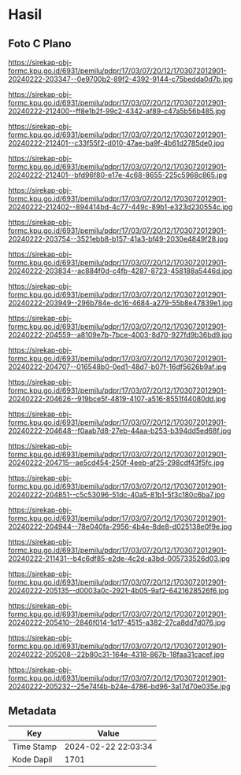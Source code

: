 # Hasil

## Foto C Plano

https://sirekap-obj-formc.kpu.go.id/6931/pemilu/pdpr/17/03/07/20/12/1703072012901-20240222-203347--0e9700b2-89f2-4392-9144-c75bedda0d7b.jpg

https://sirekap-obj-formc.kpu.go.id/6931/pemilu/pdpr/17/03/07/20/12/1703072012901-20240222-212400--ff8e1b2f-99c2-4342-af89-c47a5b56b485.jpg

https://sirekap-obj-formc.kpu.go.id/6931/pemilu/pdpr/17/03/07/20/12/1703072012901-20240222-212401--c33f55f2-d010-47ae-ba9f-4b61d2785de0.jpg

https://sirekap-obj-formc.kpu.go.id/6931/pemilu/pdpr/17/03/07/20/12/1703072012901-20240222-212401--bfd96f80-e17e-4c68-8655-225c5968c865.jpg

https://sirekap-obj-formc.kpu.go.id/6931/pemilu/pdpr/17/03/07/20/12/1703072012901-20240222-212402--894414bd-4c77-449c-89b1-e323d230554c.jpg

https://sirekap-obj-formc.kpu.go.id/6931/pemilu/pdpr/17/03/07/20/12/1703072012901-20240222-203754--3521ebb8-b157-41a3-bf49-2030e4849f28.jpg

https://sirekap-obj-formc.kpu.go.id/6931/pemilu/pdpr/17/03/07/20/12/1703072012901-20240222-203834--ac884f0d-c4fb-4287-8723-458188a5446d.jpg

https://sirekap-obj-formc.kpu.go.id/6931/pemilu/pdpr/17/03/07/20/12/1703072012901-20240222-203949--296b784e-dc16-4684-a279-55b8e47839e1.jpg

https://sirekap-obj-formc.kpu.go.id/6931/pemilu/pdpr/17/03/07/20/12/1703072012901-20240222-204559--a8109e7b-7bce-4003-8d70-927fd9b36bd9.jpg

https://sirekap-obj-formc.kpu.go.id/6931/pemilu/pdpr/17/03/07/20/12/1703072012901-20240222-204707--016548b0-0ed1-48d7-b07f-16df5626b9af.jpg

https://sirekap-obj-formc.kpu.go.id/6931/pemilu/pdpr/17/03/07/20/12/1703072012901-20240222-204626--919bce5f-4819-4107-a516-8551f44080dd.jpg

https://sirekap-obj-formc.kpu.go.id/6931/pemilu/pdpr/17/03/07/20/12/1703072012901-20240222-204648--f0aab7d8-27eb-44aa-b253-b394dd5ed68f.jpg

https://sirekap-obj-formc.kpu.go.id/6931/pemilu/pdpr/17/03/07/20/12/1703072012901-20240222-204715--ae5cd454-250f-4eeb-af25-298cdf43f5fc.jpg

https://sirekap-obj-formc.kpu.go.id/6931/pemilu/pdpr/17/03/07/20/12/1703072012901-20240222-204851--c5c53096-51dc-40a5-81b1-5f3c180c6ba7.jpg

https://sirekap-obj-formc.kpu.go.id/6931/pemilu/pdpr/17/03/07/20/12/1703072012901-20240222-204944--78e040fa-2956-4b4e-8de8-d025138e0f9e.jpg

https://sirekap-obj-formc.kpu.go.id/6931/pemilu/pdpr/17/03/07/20/12/1703072012901-20240222-211431--b4c6df85-e2de-4c2d-a3bd-005733526d03.jpg

https://sirekap-obj-formc.kpu.go.id/6931/pemilu/pdpr/17/03/07/20/12/1703072012901-20240222-205135--d0003a0c-2921-4b05-9af2-6421628526f6.jpg

https://sirekap-obj-formc.kpu.go.id/6931/pemilu/pdpr/17/03/07/20/12/1703072012901-20240222-205410--2846f014-1d17-4515-a382-27ca8dd7d076.jpg

https://sirekap-obj-formc.kpu.go.id/6931/pemilu/pdpr/17/03/07/20/12/1703072012901-20240222-205208--22b80c31-164e-4318-867b-18faa31cacef.jpg

https://sirekap-obj-formc.kpu.go.id/6931/pemilu/pdpr/17/03/07/20/12/1703072012901-20240222-205232--25e74f4b-b24e-4786-bd96-3a17d70e035e.jpg


## Metadata

| Key        | Value               |
| ---------- | ------------------- |
| Time Stamp | 2024-02-22 22:03:34 |
| Kode Dapil | 1701                |




